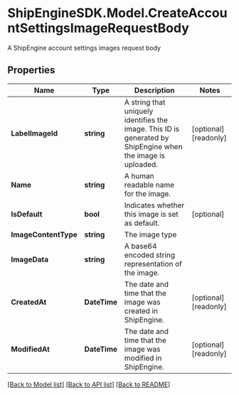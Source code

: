 # ShipEngineSDK.Model.CreateAccountSettingsImageRequestBody
A ShipEngine account settings images request body

## Properties

Name | Type | Description | Notes
------------ | ------------- | ------------- | -------------
**LabelImageId** | **string** | A string that uniquely identifies the image. This ID is generated by ShipEngine when the image is uploaded.  | [optional] [readonly] 
**Name** | **string** | A human readable name for the image.  | 
**IsDefault** | **bool** | Indicates whether this image is set as default.  | [optional] 
**ImageContentType** | **string** | The image type | 
**ImageData** | **string** | A base64 encoded string representation of the image.  | 
**CreatedAt** | **DateTime** | The date and time that the image was created in ShipEngine. | [optional] [readonly] 
**ModifiedAt** | **DateTime** | The date and time that the image was modified in ShipEngine. | [optional] [readonly] 

[[Back to Model list]](../README.md#documentation-for-models) [[Back to API list]](../README.md#documentation-for-api-endpoints) [[Back to README]](../README.md)

